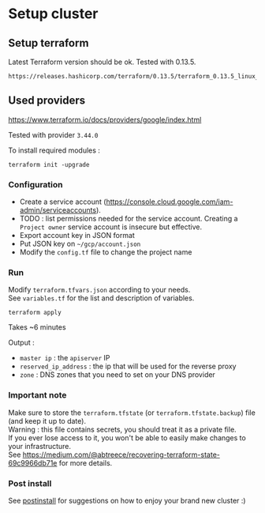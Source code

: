 # Setup cluster

## Setup terraform

Latest Terraform version should be ok. Tested with 0.13.5.  
```
https://releases.hashicorp.com/terraform/0.13.5/terraform_0.13.5_linux_amd64.zip
```

## Used providers

https://www.terraform.io/docs/providers/google/index.html

Tested with provider `3.44.0`

To install required modules :  
```
terraform init -upgrade
```


### Configuration  

* Create a service account (https://console.cloud.google.com/iam-admin/serviceaccounts).  
* TODO : list permissions needed for the service account. Creating a `Project owner` service account is insecure but effective.
* Export account key in JSON format  
* Put JSON key on `~/gcp/account.json`
* Modify the `config.tf` file to change the project name

### Run  

Modify `terraform.tfvars.json` according to your needs.  
See `variables.tf` for the list and description of variables.  

```
terraform apply
```  

Takes ~6 minutes  

Output : 
* `master ip` : the `apiserver` IP 
* `reserved_ip_address` : the ip that will be used for the reverse proxy
* `zone` : DNS zones that you need to set on your DNS provider

### Important note  

Make sure to store the `terraform.tfstate` (or `terraform.tfstate.backup`) file (and keep it up to date).  
Warning : this file contains secrets, you should treat it as a private file.  
If you ever lose access to it, you won't be able to easily make changes to your infrastructure.  
See https://medium.com/@abtreece/recovering-terraform-state-69c9966db71e for more details.

### Post install

See [postinstall](postinstall/README.md) for suggestions on how to enjoy your brand new cluster :)
